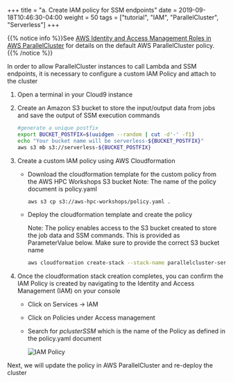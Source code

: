 +++
title = "a. Create IAM policy for SSM endpoints"
date = 2019-09-18T10:46:30-04:00
weight = 50
tags = ["tutorial", "IAM", "ParallelCluster", "Serverless"]
+++

{{% notice info %}}See [AWS Identity and Access Management Roles in AWS ParallelCluster](https://docs.aws.amazon.com/parallelcluster/latest/ug/iam.html) for details on the default AWS ParallelCluster policy.
{{% /notice %}}

In order to allow ParallelCluster instances to call Lambda and SSM endpoints, it is necessary to configure a custom IAM Policy and attach to the cluster

1. Open a terminal in your Cloud9 instance

2. Create an Amazon S3 bucket to store the input/output data from jobs and save the output of SSM execution commands
   ```bash
   #generate a unique postfix
   export BUCKET_POSTFIX=$(uuidgen --random | cut -d'-' -f1)
   echo "Your bucket name will be serverless-${BUCKET_POSTFIX}"
   aws s3 mb s3://serverless-${BUCKET_POSTFIX}
   ```
3. Create a custom IAM policy using AWS Cloudformation

   - Download the cloudformation template for the custom policy from the AWS HPC Workshops S3 bucket
     Note: The name of the policy document is policy.yaml
     ```bash
     aws s3 cp s3://aws-hpc-workshops/policy.yaml .
     ```
   - Deploy the cloudformation template and create the policy

     Note: The policy enables access to the S3 bucket created to store the job data and SSM commands. This is provided as ParameterValue below. Make sure to provide the correct S3 bucket name

     ```bash
     aws cloudformation create-stack --stack-name parallelcluster-serverless-policy --parameters ParameterKey=S3Bucket,ParameterValue=serverless-${BUCKET_POSTFIX} --template-body file://policy.yaml --capabilities CAPABILITY_NAMED_IAM
     ```     
   
4. Once the cloudformation stack creation completes, you can confirm the IAM Policy is created by navigating to the Identity and Access Management (IAM) on your console
   - Click on Services -> IAM
   - Click on Policies under Access management
   - Search for *pclusterSSM* which is the name of the Policy as defined in the policy.yaml document

     ![IAM Policy](/images/serverless/iam-policy.png)


Next, we will update the policy in AWS ParallelCluster and re-deploy the cluster
